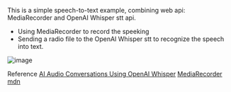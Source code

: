This is a simple speech-to-text example, combining web api: MediaRecorder and OpenAI Whisper stt api.

* Using MediaRecorder to record the speeking
* Sending a radio file to the OpenAI Whisper stt to recognize the speech into text.

![image](https://github.com/vianwu33116/mediaRecorder---whisperSTT/assets/101929742/99354c3d-2415-4ff6-a195-bcfbc90e44ff)


Reference
[AI Audio Conversations Using OpenAI Whisper](https://medium.com/@david.richards.tech/ai-audio-conversations-with-openai-whisper-3c730a9c7123)
[MediaRecorder mdn](https://developer.mozilla.org/en-US/docs/Web/API/MediaRecorder)
